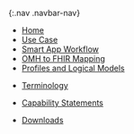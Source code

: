 {:.nav .navbar-nav}
<!-- don't remove the line above - to add or remove a menu item commeent in or out -->
- [Home](index.html)
- [Use Case](use_case.html)
- [Smart App Workflow](sa_workflow.html)
- [OMH to FHIR Mapping](mapping.html)
- [Profiles and Logical Models](profiles.html)
<!-- [Mappings](structuremaps.html)-->
<!-- - [Extensions](extensions.html) -->
- [Terminology](terminology.html)
<!-- - [Search Parameters](searchparams.html) -->
- [Capability Statements](capstatements.html)
<!-- - [Security](security.html) -->
<!-- - [Examples](examples.html) -->
- [Downloads](downloads.html)
